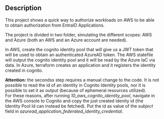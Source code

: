 ## Description

This project shows a quick way to authorize workloads on AWS to be able to obtain authorization from EntraID Applications.

The project is divided in two folder, simulating the different scopes: AWS and Azure (both an AWS and an Azure account are needed).

In AWS, create the cognito identity pool that will give us a JWT token that will be used to obtain an authenticated AzureAD token.
The AWS statefile will output the cognito identity pool and it will be read by the Azure IaC via data.
In Azure, terraform creates an application and it registers the identity created in cognito.

**Attention:** the secondss step requires a manual change to the code. It is not possible to read the id of an identity in Cognito Identity pools, nor it is possible to set it as output (because of ephemeral resources utilized).</br>
For these reasons, after running *10_aws_cognito_identity_pool*, navigate in the AWS console to Cognito and copy the just created idenity id (the Identity Pool Id can instead be fetched). Put the id as value of the *subject* field in *azuread_application_federated_identity_credential*.